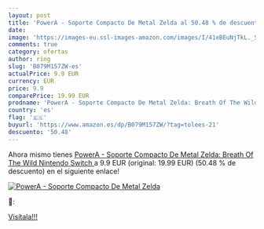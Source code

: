 ```yaml
---
layout: post
title: 'PowerA - Soporte Compacto De Metal Zelda al 50.48 % de descuento'
date: 
image: 'https://images-eu.ssl-images-amazon.com/images/I/41eBEuNjTkL._SL200_.jpg'
comments: true
category: ofertas
author: ring
slug: 'B079M157ZW-es'
actualPrice: 9.9 EUR
currency: EUR
price: 9.9
comparePrice: 19.99 EUR
prodname: 'PowerA - Soporte Compacto De Metal Zelda: Breath Of The Wild  Nintendo Switch '
country: 'es'
flag: '🇪🇸'
buyurl: 'https://www.amazon.es/dp/B079M157ZW/?tag=tolees-21'
descuento: '50.48'
---
```


Ahora mismo tienes [PowerA - Soporte Compacto De Metal Zelda: Breath Of The Wild  Nintendo Switch ](https://www.amazon.es/dp/B079M157ZW/?tag=tolees-21) a 9.9 EUR (original: 19.99 EUR) (50.48 %  de descuento) en el siguiente enlace!

[![PowerA - Soporte Compacto De Metal Zelda](https://images-eu.ssl-images-amazon.com/images/I/41eBEuNjTkL._SL200_.jpg)](https://www.amazon.es/dp/B079M157ZW/?tag=tolees-21)

🔎:


[Visítala!!!](https://www.amazon.es/dp/B079M157ZW/?tag=tolees-21)
